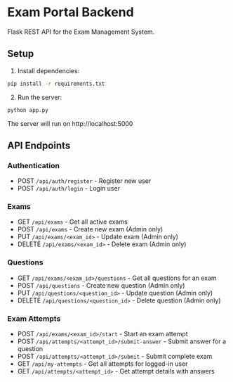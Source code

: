 # Exam Portal Backend

Flask REST API for the Exam Management System.

## Setup

1. Install dependencies:
```bash
pip install -r requirements.txt
```

2. Run the server:
```bash
python app.py
```

The server will run on http://localhost:5000

## API Endpoints

### Authentication
- POST `/api/auth/register` - Register new user
- POST `/api/auth/login` - Login user

### Exams
- GET `/api/exams` - Get all active exams
- POST `/api/exams` - Create new exam (Admin only)
- PUT `/api/exams/<exam_id>` - Update exam (Admin only)
- DELETE `/api/exams/<exam_id>` - Delete exam (Admin only)

### Questions
- GET `/api/exams/<exam_id>/questions` - Get all questions for an exam
- POST `/api/questions` - Create new question (Admin only)
- PUT `/api/questions/<question_id>` - Update question (Admin only)
- DELETE `/api/questions/<question_id>` - Delete question (Admin only)

### Exam Attempts
- POST `/api/exams/<exam_id>/start` - Start an exam attempt
- POST `/api/attempts/<attempt_id>/submit-answer` - Submit answer for a question
- POST `/api/attempts/<attempt_id>/submit` - Submit complete exam
- GET `/api/my-attempts` - Get all attempts for logged-in user
- GET `/api/attempts/<attempt_id>` - Get attempt details with answers

